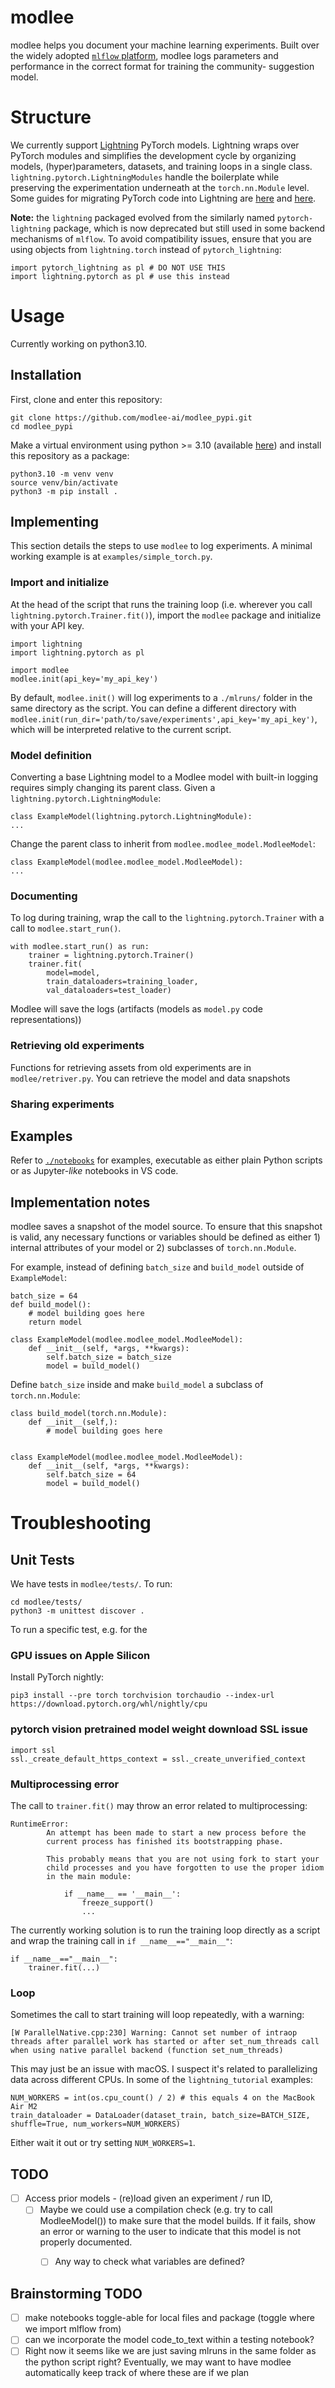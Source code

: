 # modlee

modlee helps you document your machine learning experiments.
Built over the widely adopted [`mlflow` platform](https://mlflow.org), modlee logs parameters and performance in the correct format for training the community- suggestion model.

# Structure
We currently support [Lightning](https://github.com/Lightning-AI/lightning) PyTorch models.
Lightning wraps over PyTorch modules and simplifies the development cycle by organizing models, (hyper)parameters, datasets, and training loops in a single class.
`lightning.pytorch.LightningModules` handle the boilerplate while preserving the experimentation underneath at the `torch.nn.Module` level.
Some guides for migrating PyTorch code into Lightning are [here](https://lightning.ai/docs/pytorch/stable/starter/converting.html) and [here](https://towardsdatascience.com/from-pytorch-to-pytorch-lightning-a-gentle-introduction-b371b7caaf09).

**Note:** the `lightning` packaged evolved from the similarly named `pytorch-lightning` package, which is now deprecated but still used in some backend mechanisms of `mlflow`. To avoid compatibility issues, ensure that you are using objects from `lightning.torch` instead of `pytorch_lightning`:
```
import pytorch_lightning as pl # DO NOT USE THIS
import lightning.pytorch as pl # use this instead
```

# Usage
Currently working on python3.10.
## Installation
First, clone and enter this repository:
```
git clone https://github.com/modlee-ai/modlee_pypi.git
cd modlee_pypi
```

Make a virtual environment using python >= 3.10 (available [here](https://www.python.org/downloads/)) and install this repository as a package:
```
python3.10 -m venv venv
source venv/bin/activate
python3 -m pip install .
```

## Implementing 
This section details the steps to use `modlee` to log experiments.
A minimal working example is at `examples/simple_torch.py`.

### Import and initialize
At the head of the script that runs the training loop (i.e. wherever you call `lightning.pytorch.Trainer.fit()`), import the `modlee` package and initialize with your API key.
```
import lightning
import lightning.pytorch as pl

import modlee
modlee.init(api_key='my_api_key')
```
By default, `modlee.init()` will log experiments to a `./mlruns/` folder in the same directory as the script.
You can define a different directory with `modlee.init(run_dir='path/to/save/experiments',api_key='my_api_key')`, which will be interpreted relative to the current script.

### Model definition
Converting a base Lightning model to a Modlee model with built-in logging requires simply changing its parent class.
Given a `lightning.pytorch.LightningModule`:
```
class ExampleModel(lightning.pytorch.LightningModule):
...
```

Change the parent class to inherit from `modlee.modlee_model.ModleeModel`:
```
class ExampleModel(modlee.modlee_model.ModleeModel):
...
```
### Documenting
To log during training, wrap the call to the `lightning.pytorch.Trainer` with a call to `modlee.start_run()`.
```
with modlee.start_run() as run:
    trainer = lightning.pytorch.Trainer()
    trainer.fit(
        model=model,
        train_dataloaders=training_loader,
        val_dataloaders=test_loader)
```

<!-- The logs (artifacts, parameters, metrics, etc) wi. -->
Modlee will save the logs (artifacts (models as `model.py` code representations))

### Retrieving old experiments
Functions for retrieving assets from old experiments are in `modlee/retriver.py`.
You can retrieve the model and data snapshots

### Sharing experiments

## Examples
Refer to [`./notebooks`](./notebooks) for examples, executable as either plain Python scripts or as Jupyter-*like* notebooks in VS code.

## Implementation notes
modlee saves a snapshot of the model source.
To ensure that this snapshot is valid, any necessary functions or variables should be defined as either 1) internal attributes of your model or 2) subclasses of `torch.nn.Module`.

For example, instead of defining `batch_size` and `build_model` outside of `ExampleModel`:
```
batch_size = 64
def build_model():
    # model building goes here
    return model

class ExampleModel(modlee.modlee_model.ModleeModel):
    def __init__(self, *args, **kwargs):
        self.batch_size = batch_size
        model = build_model()
```

Define `batch_size` inside and make `build_model` a subclass of `torch.nn.Module`:
```
class build_model(torch.nn.Module):
    def __init__(self,):
        # model building goes here
        

class ExampleModel(modlee.modlee_model.ModleeModel):
    def __init__(self, *args, **kwargs):
        self.batch_size = 64
        model = build_model()
```

# Troubleshooting

## Unit Tests
We have tests in `modlee/tests/`.
To run:
```
cd modlee/tests/
python3 -m unittest discover .
```
To run a specific test, e.g. for the 

### GPU issues on Apple Silicon
Install PyTorch nightly:
```
pip3 install --pre torch torchvision torchaudio --index-url https://download.pytorch.org/whl/nightly/cpu
```

### pytorch vision pretrained model weight download SSL issue
```
import ssl
ssl._create_default_https_context = ssl._create_unverified_context
```

### Multiprocessing error
The call to `trainer.fit()` may throw an error related to multiprocessing:
```
RuntimeError: 
        An attempt has been made to start a new process before the
        current process has finished its bootstrapping phase.

        This probably means that you are not using fork to start your
        child processes and you have forgotten to use the proper idiom
        in the main module:

            if __name__ == '__main__':
                freeze_support()
                ...
```

The currently working solution is to run the training loop directly as a script and wrap the training call in `if __name__=="__main__"`:
```
if __name__=="__main__":
    trainer.fit(...)
```

### Loop
Sometimes the call to start training will loop repeatedly, with a warning:
```
[W ParallelNative.cpp:230] Warning: Cannot set number of intraop threads after parallel work has started or after set_num_threads call when using native parallel backend (function set_num_threads)
```
This may just be an issue with macOS.
I suspect it's related to parallelizing data across different CPUs.
In some of the `lightning_tutorial` examples:
```
NUM_WORKERS = int(os.cpu_count() / 2) # this equals 4 on the MacBook Air M2
train_dataloader = DataLoader(dataset_train, batch_size=BATCH_SIZE, shuffle=True, num_workers=NUM_WORKERS)
```
Either wait it out or try setting `NUM_WORKERS=1`.

## TODO
- [ ] Access prior models - (re)load given an experiment / run ID, 
  - [ ] Maybe we could use a compilation check (e.g. try to call ModleeModel()) to make sure that the model builds. If it fails, show an error or warning to the user to indicate that this model is not properly documented.
    - [ ] Any way to check what variables are defined?


## Brainstorming TODO
- [ ] make notebooks toggle-able for local files and package (toggle where we import mlflow from)
- [ ] can we incorporate the model code_to_text within a testing notebook?
- [ ] Right now it seems like we are just saving mlruns in the same folder as the python script right? Eventually, we may want to have modlee automatically keep track of where these are if we plan 
